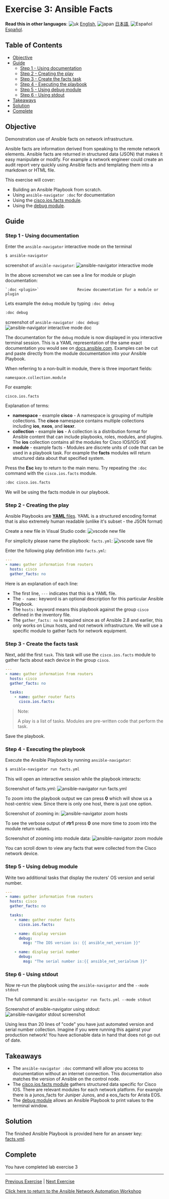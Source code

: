# Exercise 3: Ansible Facts

**Read this in other languages**: ![uk](https://github.com/ansible/workshops/raw/devel/images/uk.png) [English](README.md),  ![japan](https://github.com/ansible/workshops/raw/devel/images/japan.png) [日本語](README.ja.md), ![Español](https://github.com/ansible/workshops/raw/devel/images/es.png) [Español](README.es.md).

## Table of Contents

* [Objective](#objective)
* [Guide](#guide)
   * [Step 1 - Using documentation](#step-1---using-documentation)
   * [Step 2 - Creating the play](#step-2---creating-the-play)
   * [Step 3 - Create the facts task](#step-3---create-the-facts-task)
   * [Step 4 - Executing the playbook](#step-4---executing-the-playbook)
   * [Step 5 - Using debug module](#step-5---using-debug-module)
   * [Step 6 - Using stdout](#step-6---using-stdout)
* [Takeaways](#takeaways)
* [Solution](#solution)
* [Complete](#complete)

## Objective

Demonstration use of Ansible facts on network infrastructure.

Ansible facts are information derived from speaking to the remote network elements.  Ansible facts are returned in structured data (JSON) that makes it easy manipulate or modify.  For example a network engineer could create an audit report very quickly using Ansible facts and templating them into a markdown or HTML file.

This exercise will cover:

* Building an Ansible Playbook from scratch.
* Using `ansible-navigator :doc` for documentation
* Using the [cisco.ios.facts module](https://docs.ansible.com/ansible/latest/collections/cisco/ios/ios_facts_module.html).
* Using the [debug module](https://docs.ansible.com/ansible/latest/modules/debug_module.html).

## Guide

### Step 1 - Using documentation

Enter the `ansible-navigator` interactive mode on the terminal

```bash
$ ansible-navigator
```

screenshot of `ansible-navigator`:
![ansible-navigator interactive mode](images/ansible-navigator-interactive.png)

In the above screenshot we can see a line for module or plugin documentation:

```
`:doc <plugin>`                 Review documentation for a module or plugin
 ```

Lets example the `debug` module by typing `:doc debug`

```bash
:doc debug
```

screenshot of `ansible-navigator :doc debug`:
![ansible-navigator interactive mode doc](images/ansible-navigator-doc.png)

The documentation for the `debug` module is now displayed in you interactive terminal session.  This is a YAML representation of the same exact documentation you would see on [docs.ansible.com](https://docs.ansible.com/ansible/latest/collections/ansible/builtin/debug_module.html).  Examples can be cut and paste directly from the module documentation into your Ansible Playbook.

When referring to a non-built in module, there is three important fields:

```
namespace.collection.module
```
For example:
```
cisco.ios.facts
```

Explanation of terms:
- **namespace** - example **cisco** - A namespace is grouping of multiple collections.  The **cisco** namespace contains multiple collections including **ios**, **nxos**, and **iosxr**.
- **collection** - example **ios** - A collection is a distribution format for Ansible content that can include playbooks, roles, modules, and plugins.  The **ios** collection contains all the modules for Cisco IOS/IOS-XE
- **module** - example facts - Modules are discrete units of code that can be used in a playbook task. For example the **facts** modules will return structured data about that specified system.

Press the **Esc** key to return to the main menu.  Try repeating the `:doc` command with the `cisco.ios.facts` module.

```bash
:doc cisco.ios.facts
```

We will be using the facts module in our playbook.

### Step 2 - Creating the play

Ansible Playbooks are [**YAML** files](https://yaml.org/). YAML is a structured encoding format that is also extremely human readable (unlike it's subset - the JSON format)

Create a new file in Visual Studio code:
![vscode new file](images/vscode_new_file.png)

For simplicity please name the playbook: `facts.yml`:
![vscode save file](images/vscode_save_as.png)


Enter the following play definition into `facts.yml`:

```yaml
---
- name: gather information from routers
  hosts: cisco
  gather_facts: no
```

Here is an explanation of each line:

* The first line, `---` indicates that this is a YAML file.
* The `- name:` keyword is an optional description for this particular Ansible Playbook.
* The `hosts:` keyword means this playbook against the group `cisco` defined in the inventory file.
* The `gather_facts: no` is required since as of Ansible 2.8 and earlier, this only works on Linux hosts, and not network infrastructure.  We will use a specific module to gather facts for network equipment.

### Step 3 - Create the facts task

Next, add the first `task`. This task will use the `cisco.ios.facts` module to gather facts about each device in the group `cisco`.

```yaml
---
- name: gather information from routers
  hosts: cisco
  gather_facts: no

  tasks:
    - name: gather router facts
      cisco.ios.facts:
```

> Note:
>
> A play is a list of tasks. Modules are pre-written code that perform the task.

Save the playbook.

### Step 4 - Executing the playbook

Execute the Ansible Playbook by running `ansible-navigator`:

```sh
$ ansible-navigator run facts.yml
```

This will open an interactive session while the playbook interacts:

Screenshot of facts.yml:
![ansible-navigator run facts.yml](images/ansible-navigator-facts.png)

To zoom into the playbook output we can press **0** which will show us a host-centric view.  Since there is only one host, there is just one option.

Screenshot of zooming in:
![ansible-navigator zoom hosts](images/ansible-navigator-hosts.png)

To see the verbose output of **rtr1** press **0** one more time to zoom into the module return values.

Screenshot of zooming into module data:
![ansible-navigator zoom module](images/ansible-navigator-module.png)

You can scroll down to view any facts that were collected from the Cisco network device.

### Step 5 - Using debug module

Write two additional tasks that display the routers' OS version and serial number.

<!-- {% raw %} -->

``` yaml
---
- name: gather information from routers
  hosts: cisco
  gather_facts: no

  tasks:
    - name: gather router facts
      cisco.ios.facts:

    - name: display version
      debug:
        msg: "The IOS version is: {{ ansible_net_version }}"

    - name: display serial number
      debug:
        msg: "The serial number is:{{ ansible_net_serialnum }}"
```

<!-- {% endraw %} -->

### Step 6 - Using stdout

Now re-run the playbook using the `ansible-navigator` and the `--mode stdout`

The full command is: `ansible-navigator run facts.yml --mode stdout`

Screenshot of ansible-navigator using stdout:
![ansible-navigator stdout screenshot](images/ansible-navigator-facts-stdout.png)


Using less than 20 lines of "code" you have just automated version and serial number collection. Imagine if you were running this against your production network! You have actionable data in hand that does not go out of date.

## Takeaways

* The `ansible-navigator :doc` command will allow you access to documentation without an internet connection.  This documentation also matches the version of Ansible on the control node.
* The [cisco.ios.facts module](https://docs.ansible.com/ansible/latest/collections/cisco/ios/ios_config_module.html) gathers structured data specific for Cisco IOS.  There are relevant modules for each network platform.  For example there is a junos_facts for Juniper Junos, and a eos_facts for Arista EOS.
* The [debug module](https://docs.ansible.com/ansible/latest/modules/debug_module.html) allows an Ansible Playbook to print values to the terminal window.

## Solution

The finished Ansible Playbook is provided here for an answer key: [facts.yml](facts.yml).

## Complete

You have completed lab exercise 3

---
[Previous Exercise](../2-first-playbook/README.md) | [Next Exercise](../4-resource-module/README.md)

[Click here to return to the Ansible Network Automation Workshop](../README.md)
